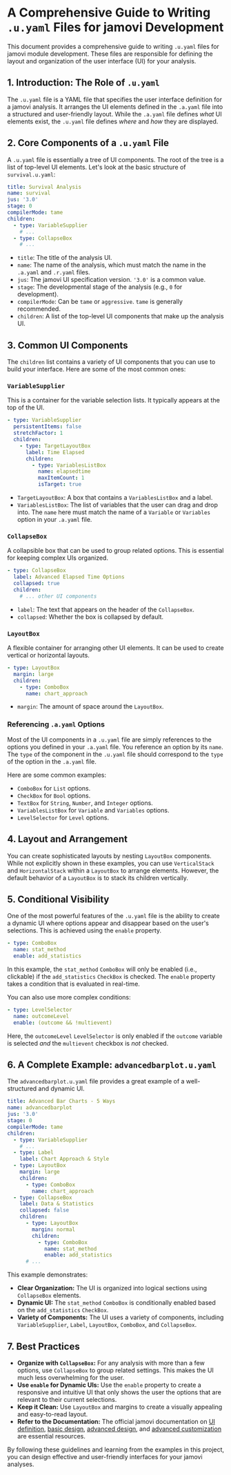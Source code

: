 # A Comprehensive Guide to Writing `.u.yaml` Files for jamovi Development

This document provides a comprehensive guide to writing `.u.yaml` files for jamovi module development. These files are responsible for defining the layout and organization of the user interface (UI) for your analysis.

## 1. Introduction: The Role of `.u.yaml`

The `.u.yaml` file is a YAML file that specifies the user interface definition for a jamovi analysis. It arranges the UI elements defined in the `.a.yaml` file into a structured and user-friendly layout. While the `.a.yaml` file defines *what* UI elements exist, the `.u.yaml` file defines *where* and *how* they are displayed.

## 2. Core Components of a `.u.yaml` File

A `.u.yaml` file is essentially a tree of UI components. The root of the tree is a list of top-level UI elements. Let's look at the basic structure of `survival.u.yaml`:

```yaml
title: Survival Analysis
name: survival
jus: '3.0'
stage: 0
compilerMode: tame
children:
  - type: VariableSupplier
    # ...
  - type: CollapseBox
    # ...
```

*   `title`: The title of the analysis UI.
*   `name`: The name of the analysis, which must match the name in the `.a.yaml` and `.r.yaml` files.
*   `jus`: The jamovi UI specification version. `'3.0'` is a common value.
*   `stage`: The developmental stage of the analysis (e.g., `0` for development).
*   `compilerMode`: Can be `tame` or `aggressive`. `tame` is generally recommended.
*   `children`: A list of the top-level UI components that make up the analysis UI.

## 3. Common UI Components

The `children` list contains a variety of UI components that you can use to build your interface. Here are some of the most common ones:

### `VariableSupplier`

This is a container for the variable selection lists. It typically appears at the top of the UI.

```yaml
- type: VariableSupplier
  persistentItems: false
  stretchFactor: 1
  children:
    - type: TargetLayoutBox
      label: Time Elapsed
      children:
        - type: VariablesListBox
          name: elapsedtime
          maxItemCount: 1
          isTarget: true
```

*   `TargetLayoutBox`: A box that contains a `VariablesListBox` and a label.
*   `VariablesListBox`: The list of variables that the user can drag and drop into. The `name` here must match the name of a `Variable` or `Variables` option in your `.a.yaml` file.

### `CollapseBox`

A collapsible box that can be used to group related options. This is essential for keeping complex UIs organized.

```yaml
- type: CollapseBox
  label: Advanced Elapsed Time Options
  collapsed: true
  children:
    # ... other UI components
```

*   `label`: The text that appears on the header of the `CollapseBox`.
*   `collapsed`: Whether the box is collapsed by default.

### `LayoutBox`

A flexible container for arranging other UI elements. It can be used to create vertical or horizontal layouts.

```yaml
- type: LayoutBox
  margin: large
  children:
    - type: ComboBox
      name: chart_approach
```

*   `margin`: The amount of space around the `LayoutBox`.

### Referencing `.a.yaml` Options

Most of the UI components in a `.u.yaml` file are simply references to the options you defined in your `.a.yaml` file. You reference an option by its `name`. The `type` of the component in the `.u.yaml` file should correspond to the `type` of the option in the `.a.yaml` file.

Here are some common examples:

*   `ComboBox` for `List` options.
*   `CheckBox` for `Bool` options.
*   `TextBox` for `String`, `Number`, and `Integer` options.
*   `VariablesListBox` for `Variable` and `Variables` options.
*   `LevelSelector` for `Level` options.

## 4. Layout and Arrangement

You can create sophisticated layouts by nesting `LayoutBox` components. While not explicitly shown in these examples, you can use `VerticalStack` and `HorizontalStack` within a `LayoutBox` to arrange elements. However, the default behavior of a `LayoutBox` is to stack its children vertically.

## 5. Conditional Visibility

One of the most powerful features of the `.u.yaml` file is the ability to create a dynamic UI where options appear and disappear based on the user's selections. This is achieved using the `enable` property.

```yaml
- type: ComboBox
  name: stat_method
  enable: add_statistics
```

In this example, the `stat_method` `ComboBox` will only be enabled (i.e., clickable) if the `add_statistics` `CheckBox` is checked. The `enable` property takes a condition that is evaluated in real-time.

You can also use more complex conditions:

```yaml
- type: LevelSelector
  name: outcomeLevel
  enable: (outcome && !multievent)
```

Here, the `outcomeLevel` `LevelSelector` is only enabled if the `outcome` variable is selected *and* the `multievent` checkbox is *not* checked.

## 6. A Complete Example: `advancedbarplot.u.yaml`

The `advancedbarplot.u.yaml` file provides a great example of a well-structured and dynamic UI.

```yaml
title: Advanced Bar Charts - 5 Ways
name: advancedbarplot
jus: '3.0'
stage: 0
compilerMode: tame
children:
  - type: VariableSupplier
    # ...
  - type: Label
    label: Chart Approach & Style
  - type: LayoutBox
    margin: large
    children:
      - type: ComboBox
        name: chart_approach
  - type: CollapseBox
    label: Data & Statistics
    collapsed: false
    children:
      - type: LayoutBox
        margin: normal
        children:
          - type: ComboBox
            name: stat_method
            enable: add_statistics
      # ...
```

This example demonstrates:

*   **Clear Organization:** The UI is organized into logical sections using `CollapseBox` elements.
*   **Dynamic UI:** The `stat_method` `ComboBox` is conditionally enabled based on the `add_statistics` `CheckBox`.
*   **Variety of Components:** The UI uses a variety of components, including `VariableSupplier`, `Label`, `LayoutBox`, `ComboBox`, and `CollapseBox`.

## 7. Best Practices

*   **Organize with `CollapseBox`:** For any analysis with more than a few options, use `CollapseBox` to group related settings. This makes the UI much less overwhelming for the user.
*   **Use `enable` for Dynamic UIs:** Use the `enable` property to create a responsive and intuitive UI that only shows the user the options that are relevant to their current selections.
*   **Keep it Clean:** Use `LayoutBox` and margins to create a visually appealing and easy-to-read layout.
*   **Refer to the Documentation:** The official jamovi documentation on [UI definition](https://dev.jamovi.org/api_ui-definition.html), [basic design](https://dev.jamovi.org/ui-basic-design.html), [advanced design](https://dev.jamovi.org/ui-advanced-design.html), and [advanced customization](https://dev.jamovi.org/ui-advanced-customisation.html) are essential resources.

By following these guidelines and learning from the examples in this project, you can design effective and user-friendly interfaces for your jamovi analyses.
